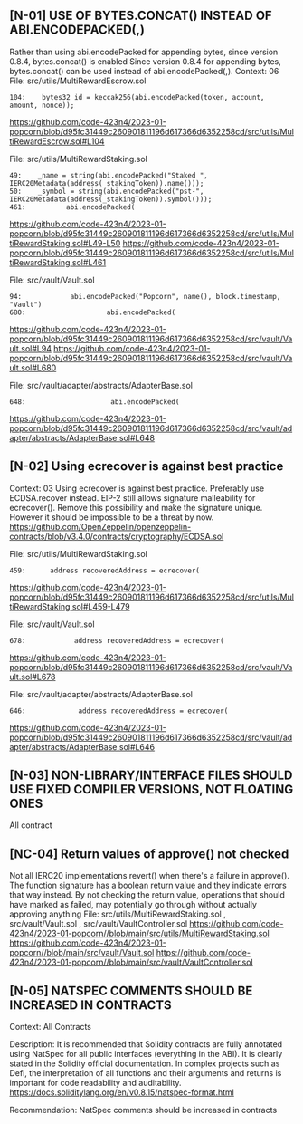 ## [N-01] USE OF BYTES.CONCAT() INSTEAD OF ABI.ENCODEPACKED(,)
Rather than using abi.encodePacked for appending bytes, since version 0.8.4, bytes.concat() is enabled
Since version 0.8.4 for appending bytes, bytes.concat() can be used instead of abi.encodePacked(,).
Context: 06
File: src/utils/MultiRewardEscrow.sol

    104:    bytes32 id = keccak256(abi.encodePacked(token, account, amount, nonce));

https://github.com/code-423n4/2023-01-popcorn/blob/d95fc31449c260901811196d617366d6352258cd/src/utils/MultiRewardEscrow.sol#L104

File: src/utils/MultiRewardStaking.sol 

    49:    _name = string(abi.encodePacked("Staked ", IERC20Metadata(address(_stakingToken)).name()));
    50:    _symbol = string(abi.encodePacked("pst-", IERC20Metadata(address(_stakingToken)).symbol()));
    461:          abi.encodePacked(

https://github.com/code-423n4/2023-01-popcorn/blob/d95fc31449c260901811196d617366d6352258cd/src/utils/MultiRewardStaking.sol#L49-L50
https://github.com/code-423n4/2023-01-popcorn/blob/d95fc31449c260901811196d617366d6352258cd/src/utils/MultiRewardStaking.sol#L461

File: src/vault/Vault.sol

    94:            abi.encodePacked("Popcorn", name(), block.timestamp, "Vault")
    680:                    abi.encodePacked(

https://github.com/code-423n4/2023-01-popcorn/blob/d95fc31449c260901811196d617366d6352258cd/src/vault/Vault.sol#L94
https://github.com/code-423n4/2023-01-popcorn/blob/d95fc31449c260901811196d617366d6352258cd/src/vault/Vault.sol#L680

File: src/vault/adapter/abstracts/AdapterBase.sol

    648:                     abi.encodePacked(

https://github.com/code-423n4/2023-01-popcorn/blob/d95fc31449c260901811196d617366d6352258cd/src/vault/adapter/abstracts/AdapterBase.sol#L648

## [N-02] Using ecrecover is against best practice
Context: 03
Using ecrecover is against best practice. Preferably use ECDSA.recover instead. EIP-2 still allows signature malleability for ecrecover(). Remove this possibility and make the signature unique. However it should be impossible to be a threat by now.
https://github.com/OpenZeppelin/openzeppelin-contracts/blob/v3.4.0/contracts/cryptography/ECDSA.sol

File: src/utils/MultiRewardStaking.sol 

    459:      address recoveredAddress = ecrecover(

https://github.com/code-423n4/2023-01-popcorn/blob/d95fc31449c260901811196d617366d6352258cd/src/utils/MultiRewardStaking.sol#L459-L479

File: src/vault/Vault.sol

    678:            address recoveredAddress = ecrecover(

https://github.com/code-423n4/2023-01-popcorn/blob/d95fc31449c260901811196d617366d6352258cd/src/vault/Vault.sol#L678

File: src/vault/adapter/abstracts/AdapterBase.sol

    646:             address recoveredAddress = ecrecover(

https://github.com/code-423n4/2023-01-popcorn/blob/d95fc31449c260901811196d617366d6352258cd/src/vault/adapter/abstracts/AdapterBase.sol#L646

## [N-03] NON-LIBRARY/INTERFACE FILES SHOULD USE FIXED COMPILER VERSIONS, NOT FLOATING ONES
All contract

## [NC-04] Return values of approve() not checked
Not all IERC20 implementations revert() when there's a failure in approve(). The function signature has a boolean return value and they indicate errors that way instead. By not checking the return value, operations that should have marked as failed, may potentially go through without actually approving anything
File: src/utils/MultiRewardStaking.sol , src/vault/Vault.sol , src/vault/VaultController.sol
https://github.com/code-423n4/2023-01-popcorn//blob/main/src/utils/MultiRewardStaking.sol
https://github.com/code-423n4/2023-01-popcorn//blob/main/src/vault/Vault.sol
https://github.com/code-423n4/2023-01-popcorn//blob/main/src/vault/VaultController.sol

## [N-05] NATSPEC COMMENTS SHOULD BE INCREASED IN CONTRACTS
Context:
All Contracts

Description:
It is recommended that Solidity contracts are fully annotated using NatSpec for all public interfaces (everything in the ABI). It is clearly stated in the Solidity official documentation.
In complex projects such as Defi, the interpretation of all functions and their arguments and returns is important for code readability and auditability.
https://docs.soliditylang.org/en/v0.8.15/natspec-format.html

Recommendation:
NatSpec comments should be increased in contracts